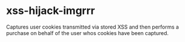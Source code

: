 # xss-hijack-imgrrr
Captures user cookies transmitted via stored XSS and then performs a purchase on behalf of the user whos cookies have been captured.
